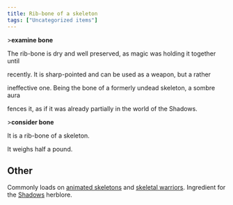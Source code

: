 ```yaml
---
title: Rib-bone of a skeleton
tags: ["Uncategorized items"]
---
```

\>**examine bone**

The rib-bone is dry and well preserved, as magic was holding it together
until

recently. It is sharp-pointed and can be used as a weapon, but a rather

ineffective one. Being the bone of a formerly undead skeleton, a sombre
aura

fences it, as if it was already partially in the world of the Shadows.

\>**consider bone**

It is a rib-bone of a skeleton.

It weighs half a pound.

## Other

Commonly loads on [animated skeletons](animated_skeleton "wikilink") and
[skeletal warriors](skeletal_warrior "wikilink"). Ingredient for the
[Shadows](Herblore#Shadows "wikilink") herblore.
